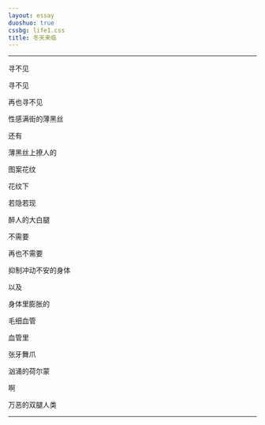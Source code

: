```yaml
---
layout: essay
duoshuo: true
cssbg: life1.css
title: 冬天来临
---
```


----------

寻不见

寻不见

再也寻不见

性感满街的薄黑丝

还有

薄黑丝上撩人的

图案花纹

花纹下

若隐若现

醉人的大白腿


>>

不需要

再也不需要

抑制冲动不安的身体

以及

身体里膨胀的

毛细血管

血管里

张牙舞爪

汹涌的荷尔蒙


>>

啊

万恶的双腿人类



>>

---------

